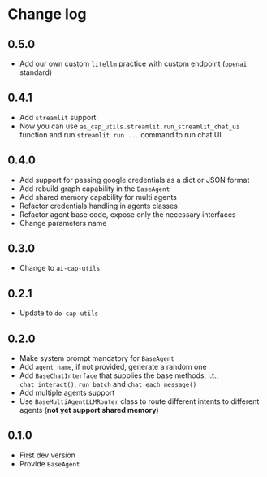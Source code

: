 # Change log

## 0.5.0
* Add our own custom `litellm` practice with custom endpoint (`openai` standard)

## 0.4.1
* Add `streamlit` support
* Now you can use `ai_cap_utils.streamlit.run_streamlit_chat_ui` function and run `streamlit run ...` command to run chat UI

## 0.4.0
* Add support for passing google credentials as a dict or JSON format
* Add rebuild graph capability in the `BaseAgent`
* Add shared memory capability for multi agents
* Refactor credentials handling in agents classes
* Refactor agent base code, expose only the necessary interfaces
* Change parameters name

## 0.3.0
* Change to `ai-cap-utils`

## 0.2.1
* Update to `do-cap-utils`

## 0.2.0
* Make system prompt mandatory for `BaseAgent`
* Add `agent_name`, if not provided, generate a random one
* Add `BaseChatInterface` that supplies the base methods, i.t., `chat_interact()`, `run_batch` and `chat_each_message()`
* Add multiple agents support
* Use `BaseMultiAgentLLMRouter` class to route different intents to different agents (**not yet support shared memory**)

## 0.1.0
* First dev version
* Provide `BaseAgent`